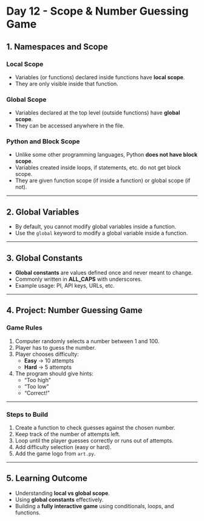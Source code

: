 # Day 12 - Scope & Number Guessing Game  

## 1. Namespaces and Scope  

### Local Scope  
- Variables (or functions) declared inside functions have **local scope**.  
- They are only visible inside that function.  

### Global Scope  
- Variables declared at the top level (outside functions) have **global scope**.  
- They can be accessed anywhere in the file.  

### Python and Block Scope  
- Unlike some other programming languages, Python **does not have block scope**.  
- Variables created inside loops, if statements, etc. do not get block scope.  
- They are given function scope (if inside a function) or global scope (if not).  

---

## 2. Global Variables  

- By default, you cannot modify global variables inside a function.  
- Use the `global` keyword to modify a global variable inside a function.  

---

## 3. Global Constants  

- **Global constants** are values defined once and never meant to change.  
- Commonly written in **ALL_CAPS** with underscores.  
- Example usage: PI, API keys, URLs, etc.  

---

## 4. Project: Number Guessing Game  

### Game Rules  
1. Computer randomly selects a number between 1 and 100.  
2. Player has to guess the number.  
3. Player chooses difficulty:  
   - **Easy** → 10 attempts  
   - **Hard** → 5 attempts  
4. The program should give hints:  
   - “Too high”  
   - “Too low”  
   - “Correct!”  

---

### Steps to Build  
1. Create a function to check guesses against the chosen number.  
2. Keep track of the number of attempts left.  
3. Loop until the player guesses correctly or runs out of attempts.  
4. Add difficulty selection (easy or hard).  
5. Add the game logo from `art.py`.  

---

## 5. Learning Outcome  
- Understanding **local vs global scope**.  
- Using **global constants** effectively.  
- Building a **fully interactive game** using conditionals, loops, and functions.  
